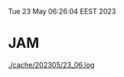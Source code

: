 Tue 23 May 06:26:04 EEST 2023
# JAM
<a href='./cache/202305/23_06.log'>./cache/202305/23_06.log</a>
